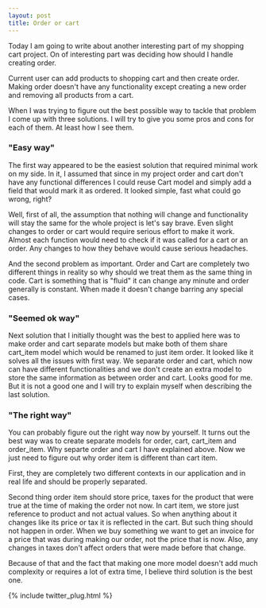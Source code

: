 ```yaml
---
layout: post
title: Order or cart
---
```


Today I am going to write about another interesting part of my shopping cart project. On of interesting part was deciding how should I handle creating order.

Current user can add products to shopping cart and then create order. Making order doesn't have any functionality except creating a new order and removing all products from a cart.

When I was trying to figure out the best possible way to tackle that problem I come up with three solutions. I will try to give you some pros and cons for each of them. At least how I see them.

### "Easy way"
The first way appeared to be the easiest solution that required minimal work on my side. In it, I assumed that since in my project order and cart don't have any functional differences I could reuse Cart model and simply add a field that would mark it as ordered. It looked simple, fast what could go wrong, right?

Well, first of all, the assumption that nothing will change and functionality will stay the same for the whole project is let's say brave. Even slight changes to order or cart would require serious effort to make it work. Almost each function would need to check if it was called for a cart or an order. Any changes to how they behave would cause serious headaches.

And the second problem as important. Order and Cart are completely two different things in reality so why should we treat them as the same thing in code. Cart is something that is "fluid" it can change any minute and order generally is constant. When made it doesn't change barring any special cases.

### "Seemed ok way"
Next solution that I initially thought was the best to applied here was to make order and cart separate models but make both of them share cart_item model which would be renamed to just item order. It looked like it solves all the issues with first way. We separate order and cart, which now can have different functionalities and we don't create an extra model to store the same information as between order and cart. Looks good for me. But it is not a good one and I will try to explain myself when describing the last solution.

### "The right way"
You can probably figure out the right way now by yourself. It turns out the best way was to create separate models for order, cart, cart_item and order_item. Why separte order and cart I have explained above. Now we just need to figure out why order item is different than cart item.

First, they are completely two different contexts in our application and in real life and should be properly separated.

Second thing order item should store price, taxes for the product that were true at the time of making the order not now. In cart item, we store just reference to product and not actual values. So when anything about it changes like its price or tax it is reflected in the cart. But such thing should not happen in order. When we buy something we want to get an invoice for a price that was during making our order, not the price that is now. Also, any changes in taxes don't affect orders that were made before that change.

Because of that and the fact that making one more model doesn't add much complexity or requires a lot of extra time, I believe third solution is the best one.

{% include twitter_plug.html %}
